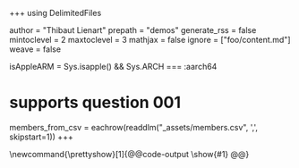 +++
using DelimitedFiles

author = "Thibaut Lienart"
prepath = "demos"
generate_rss = false
mintoclevel = 2
maxtoclevel = 3
mathjax = false
ignore = ["foo/content.md"]
weave = false

isAppleARM = Sys.isapple() && Sys.ARCH === :aarch64

# supports question 001
members_from_csv = eachrow(readdlm("_assets/members.csv", ',', skipstart=1))
+++

<!-- supports question 003 -->
\newcommand{\prettyshow}[1]{@@code-output \show{#1} @@}
